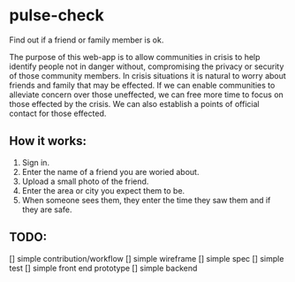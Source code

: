 # pulse-check
Find out if a friend or family member is ok. 

The purpose of this web-app is to allow communities in crisis to help identify people not in danger without, compromising the privacy or security of those community members. In crisis situations it is natural to worry about friends and family that may be effected. If we can enable communities to alleviate concern over those uneffected, we can free more time to focus on those effected by the crisis. We can also establish a points of official contact for those effected.

## How it works:
  1. Sign in.
  2. Enter the name of a friend you are woried about.
  3. Upload a small photo of the friend.
  4. Enter the area or city you expect them to be.
  5. When someone sees them, they enter the time they saw them and if they are safe.

## TODO:
  [] simple contribution/workflow 
  [] simple wireframe
  [] simple spec
  [] simple test
  [] simple front end prototype
  [] simple backend
  
